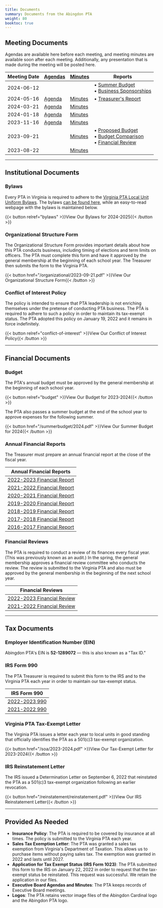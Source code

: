 ```yaml
---
title: Documents
summary: Documents from the Abingdon PTA
weight: 80
booktoc: true
---
```


## Meeting Documents

Agendas are available here before each meeting, and meeting minutes are available soon after each meeting. Additionally, any presentation that is made during the meeting will be posted here.

| Meeting Date | [Agendas](/agendas) | [Minutes](/minutes) | Reports |
| ------------ | ------------------- | ------------------- | ------------- |
| 2024-06-12   |                               |                                | • [Summer Budget](/summerbudget/2024.pdf)<br>• [Business Sponsorships](/reports/2024-06-12_1.pdf) |
| 2024-05-16   | [Agenda](/agendas/2024-05-16) | [Minutes](/minutes/2024-05-16) | • [Treasurer's Report](</reports/2024-05-16_1.pdf>) |
| 2024-03-21   | [Agenda](/agendas/2024-03-21) | [Minutes](/minutes/2024-03-21) |
| 2024-01-18   | [Agenda](/agendas/2024-01-18) | [Minutes](/minutes/2024-01-18) |
| 2023-11-16   | [Agenda](/agendas/2023-11-16) | [Minutes](/minutes/2023-11-16) |
| 2023-09-21   |                               | [Minutes](/minutes/2023-09-21) | • [Proposed Budget](</reports/2023-09-21_1.pdf>)<br>• [Budget Comparison](</reports/2023-09-21_2.pdf>)<br>• [Financial Review](/financialreviews/2022-2023.pdf)
| 2023-08-22   |                               | [Minutes](/minutes/2023-08-22) |    |

---

## Institutional Documents

### Bylaws

Every PTA in Virginia is required to adhere to the [Virginia PTA Local Unit Uniform Bylaws](https://vapta.org/bylaws/). The bylaws [can be found here](/bylaws/2024-2025.pdf), while an easy-to-read webpage with the bylaws is maintained below.

{{< button relref="bylaws" >}}View Our Bylaws for 2024-2025{{< /button >}}

### Organizational Structure Form

The Organizational Structure Form provides important details about how this PTA conducts business, including timing of elections and term limits on officers. The PTA must complete this form and have it approved by the general membership at the beginning of each school year. The Treasurer then submits the form to the Virginia PTA.

{{< button href="/organizational/2023-09-21.pdf" >}}View Our Organizational Structure Form{{< /button >}}

### Conflict of Interest Policy

The policy is intended to ensure that PTA leadership is not enriching themselves under the pretense of conducting PTA business. The PTA is required to adhere to such a policy in order to maintain its tax-exempt status. The PTA adopted this policy on January 19, 2022 and it remains in force indefinitely.

{{< button relref="conflict-of-interest" >}}View Our Conflict of Interest Policy{{< /button >}}

---

## Financial Documents

### Budget

The PTA's annual budget must be approved by the general membership at the beginning of each school year.

{{< button relref="budget" >}}View Our Budget for 2023-2024{{< /button >}}

The PTA also passes a summer budget at the end of the school year to approve expenses for the following summer.

{{< button href="/summerbudget/2024.pdf" >}}View Our Summer Budget for 2024{{< /button >}}

### Annual Financial Reports

The Treasurer must prepare an annual financial report at the close of the fiscal year.

| Annual Financial Reports |
|-|
| [2022-2023 Financial Report](/financialreports/2022-2023) |
| [2021-2022 Financial Report](/financialreports/2021-2022.pdf) |
| [2020-2021 Financial Report](/financialreports/2020-2021.pdf) |
| [2019-2020 Financial Report](/financialreports/2019-2020.pdf) |
| [2018-2019 Financial Report](/financialreports/2018-2019.pdf) |
| [2017-2018 Financial Report](/financialreports/2017-2018.pdf) |
| [2016-2017 Financial Report](/financialreports/2016-2017.pdf) |

### Financial Reviews

The PTA is required to conduct a review of its finances every fiscal year. (This was previously known as an audit.) In the spring, the general membership approves a financial review committee who conducts the review. The review is submitted to the Virginia PTA and also must be approved by the general membership in the beginning of the next school year.

| Financial Reviews |
|-|
| [2022-2023 Financial Review](/financialreviews/2022-2023.pdf) |
| [2021-2022 Financial Review](/financialreviews/2021-2022.pdf) |

---

## Tax Documents

### Employer Identification Number (EIN)

Abingdon PTA's EIN is **52-1289072** — this is also known as a "Tax ID."

### IRS Form 990

The PTA Treasurer is required to submit this form to the IRS and to the Virginia PTA each year in order to maintain our tax-exempt status.

| IRS Form 990 |
|-|
| [2022-2023 990](/990/2022-2023.pdf) |
| [2021-2022 990](/990/2021-2022.pdf) |

### Virginia PTA Tax-Exempt Letter

The Virginia PTA issues a letter each year to local units in good standing that officially identifies the PTA as a 501(c)3 tax-exempt organization.

{{< button href="/soa/2023-2024.pdf" >}}View Our Tax-Exempt Letter for 2023-2024{{< /button >}}

### IRS Reinstatement Letter

The IRS issued a Determination Letter on September 6, 2022 that reinstated the PTA as a 501(c)3 tax-exempt organization following an earlier revocation.

{{< button href="/reinstatement/reinstatement.pdf" >}}View Our IRS Reinstatement Letter{{< /button >}}

---

## Provided As Needed

- **Insurance Policy**: The PTA is required to be covered by insurance at all times. The policy is submitted to the Virginia PTA each year.
- **Sales Tax Exemption Letter**: The PTA was granted a sales tax exemption from Virginia's Department of Taxation. This allows us to purchase items without paying sales tax. The exemption was granted in 2022 and lasts until 2027.
- **Application for Tax Exempt Status (IRS Form 1023)**: The PTA submitted this form to the IRS on January 22, 2022 in order to request that the tax-exempt status be reinstated. This request was successful. We retain the application in our files.
- **Executive Board Agendas and Minutes**: The PTA keeps records of Executive Board meetings.
- **Logos**: The PTA retains vector image files of the Abingdon Cardinal logo and the Abingdon PTA logo.
